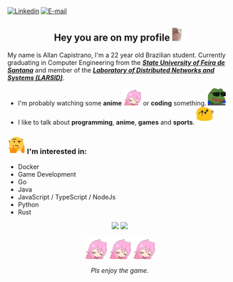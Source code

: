 [![Linkedin](https://img.shields.io/badge/allancapistrano-blue?logo=linkedin)](https://www.linkedin.com/in/allancapistrano/) 
[![E-mail](https://img.shields.io/badge/asantos@ecomp.uefs.br-red?logo=gmail&logoColor=white)](https://mail.google.com/mail/u/0/?view=cm&fs=1&tf=1&source=mailto&to=asantos@ecomp.uefs.br)

<h2 align="center">Hey you are on my profile <img alt="GIF" src="./assets/catJAM.gif" height="30vw"></h2>

My name is Allan Capistrano, I'm a 22 year old Brazilian student. Currently graduating in Computer Engineering from the [***State University of Feira de Santana***](http://www.uefs.br/) and member of the [***Laboratory of Distributed Networks and Systems (LARSID)***](https://github.com/larsid).

- I'm probably watching some **anime** <img alt="GIF" src="./assets/RainbowPls.gif" height="40vw">  or **coding** something. <img alt="GIF" src="./assets/hackermans.gif" height="40vw">
- I like to talk about **programming**, **anime**, **games** and **sports**. <img alt="GIF" src="./assets/blobDance.gif" height="40vw">

### <img alt="GIF" src="https://github.com/AllanCapistrano/AllanCapistrano/blob/master/assets/thinking.gif" height="40vw">  I'm interested in: ###
- Docker
- Game Development
- Go
- Java
- JavaScript / TypeScript / NodeJs
- Python
- Rust

<div align="center">
  <img height="180em" src="https://github-readme-stats.vercel.app/api?username=allancapistrano&count_private=true&show_icons=true&theme=aura">
  <img height="180em" src="https://github-readme-stats.vercel.app/api/top-langs/?username=AllanCapistrano&size_weight=0.5&count_weight=0.5&layout=compact&theme=aura"> 
</div>

<p align="center">
  <img alt="GIF" src="./assets/RainbowPls.gif" height="50vw"> <img alt="GIF" src="./assets/RainbowPls.gif" height="50vw"> <img alt="GIF" src="./assets/RainbowPls.gif" height="50vw">
</p>

<p align="center">
  <i>Pls enjoy the game.</i>
</p>

